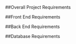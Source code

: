 ##Overall Project Requirements

##Front End Requirements

##Back End Requirements

##Database Requirements

